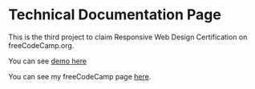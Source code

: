 # Technical Documentation Page

This is the third project to claim Responsive Web Design Certification on freeCodeCamp.org.

You can see [demo here](https://codepen.io/Boltaeva/pen/JjjdgwW)

You can see my freeCodeCamp page [here](https://www.freecodecamp.org/umida-boltaeva).
